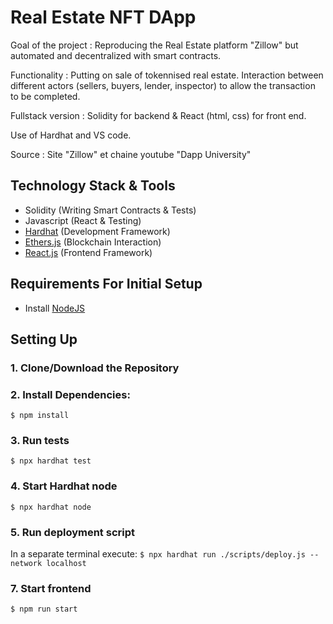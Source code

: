 # Real Estate NFT DApp

Goal of the project : Reproducing the Real Estate platform "Zillow" but automated and decentralized with smart contracts. 

Functionality : Putting on sale of tokennised real estate. Interaction between different actors (sellers, buyers, lender, inspector) to allow the transaction to be completed.

Fullstack version : Solidity for backend & React (html, css) for front end.

Use of Hardhat and VS code. 

Source : Site "Zillow" et chaine youtube "Dapp University"

## Technology Stack & Tools

- Solidity (Writing Smart Contracts & Tests)
- Javascript (React & Testing)
- [Hardhat](https://hardhat.org/) (Development Framework)
- [Ethers.js](https://docs.ethers.io/v5/) (Blockchain Interaction)
- [React.js](https://reactjs.org/) (Frontend Framework)

## Requirements For Initial Setup
- Install [NodeJS](https://nodejs.org/en/)

## Setting Up
### 1. Clone/Download the Repository

### 2. Install Dependencies:
`$ npm install`

### 3. Run tests
`$ npx hardhat test`

### 4. Start Hardhat node
`$ npx hardhat node`

### 5. Run deployment script
In a separate terminal execute:
`$ npx hardhat run ./scripts/deploy.js --network localhost`

### 7. Start frontend
`$ npm run start`